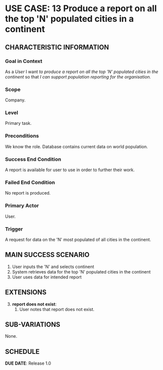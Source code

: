 # USE CASE: 13 Produce a report on all the top 'N' populated cities in a continent

## CHARACTERISTIC INFORMATION

### Goal in Context

As a *User* I want *to produce a report on all the top 'N' populated cities in the continent* so that *I can support population reporting for the organisation.*

### Scope

Company.

### Level

Primary task.

### Preconditions

We know the role.  Database contains current data on world population.

### Success End Condition

A report is available for user to use in order to further their work.

### Failed End Condition

No report is produced.

### Primary Actor

User.

### Trigger

A request for data on the 'N' most populated of all cities in the continent.

## MAIN SUCCESS SCENARIO


1. User inputs the 'N' and selects continent
2. System retrieves data for the top 'N' populated cities in the continent 
3. User uses data for intended report

## EXTENSIONS

3. **report does not exist**:
    1. User notes that report does not exist.

## SUB-VARIATIONS

None.

## SCHEDULE

**DUE DATE**: Release 1.0
